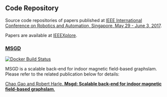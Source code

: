 ## Code Repository

Source code repositories of papers published at [IEEE International Conference on Robotics and Automation, Singapore, May 29 - June 3, 2017](http://www.icra2017.org/).

Papers are available at [IEEEXplore](https://ieeexplore.ieee.org/xpl/mostRecentIssue.jsp?punumber=7960754).

### [MSGD](https://github.com/ICRA2017/MSGD)

[![Docker Build Status](https://img.shields.io/docker/build/icra2017/msgd.svg)](https://hub.docker.com/r/icra2017/msgd/)

MSGD is a scalable back-end for indoor magnetic field-based graphslam. Please refer to the related publication below for details:

[Chao Gao and Robert Harle. **Msgd: Scalable back-end for indoor magnetic field-based graphslam**.](https://ieeexplore.ieee.org/document/7989444/)
